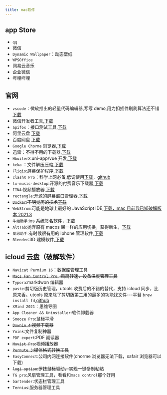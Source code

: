 ```yaml
---
title: mac软件
---
```


## app Store

- `qq`
- 微信
- `Dynamic Wallpaper`：动态壁纸
- `WPSOffice`
- 网易云音乐
- 企业微信
- 哔哩哔哩

## 官网

- `vscode`：微软推出的轻量代码编辑器,写写 demo,用力扣插件刷刷算法还不错[下载](https://code.visualstudio.com/)
- 微信开发者工具,[下载](https://developers.weixin.qq.com/miniprogram/dev/devtools/download.html)
- `apifox`：接口测试工具,[下载](https://www.apifox.cn/)
- 阿里云盘 [下载](https://www.aliyundrive.com/)
- 百度网盘 [下载](https://pan.baidu.com/download#pan)
- `Google Chorme` 浏览器,[下载](https://www.google.cn/intl/zh-CN/chrome/)
- 迅雷：不得不用的下载器,[下载](https://www.xunlei.com/)
- `HbuilerX`:uni-app/vue 开发,[下载](https://www.dcloud.io/hbuilderx.html)
- `keka` ：文件解压压缩,[下载](https://www.keka.io/zh-cn/)
- `Fliqio`:屏幕保护程序,[下载](https://fliqlo.com/screensaver/)
- `clashX Pro`：科学上网必备,低调使用[下载](https://install.appcenter.ms/users/clashx/apps/clashx-pro/distribution_groups/public)，[github](https://github.com/yichengchen/clashX)
- `lx-music-desktop`:开源的付费音乐下载器,[下载](https://github.com/lyswhut/lx-music-desktop)
- `IINA`:视频播放器,[下载](https://github.com/iina/iina)
- `rectangle`:开源的屏幕窗口管理器,[下载](https://github.com/rxhanson/Rectangle)
- ~~`Docker`:不明觉历的技术[下载](https://www.docker.com/get-started/)~~
- `WebStrom`:可能是地球上最好的 JavaScript IDE,[下载，mac 目前我已知破解版本 2021.3](https://www.jetbrains.com/zh-cn/webstorm/download/other.html)
- ~~`牛蛙助手`:ios 系统签名软件，[下载](https://ios222.com/)~~
- `AltTab`:抛弃原有 macos 屎一样的应用切换，获得新生，[下载](https://github.com/lwouis/alt-tab-macos)
- `爱思助手`:有时候很有用的 iphone 管理软件,[下载](https://www.i4.cn/)
- `Blender`:3D 建模软件,[下载](https://www.blender.org/download/)

## icloud 云盘（破解软件）

- `Navicat Permium 16`：数据库管理工具
- ~~`Macs Fan Control Pro `:风扇转速，设备温度管理工具~~
- `Typora`:markdwon 编辑器
- `paste`:剪切版历史管理，utools 收费后的不错的替代，支持 icloud 同步，比原来香。utools 原来除了剪切版第二用的最多的功能找文件---平替 `brew install fd`,[github](https://github.com/sharkdp/fd)
- `XMind 2021`：思维导图
- `App Cleaner && Uninstaller`:软件卸载器
- `Smooze Pro`:鼠标平滑
- ~~`Downie 4`:视频下载器~~
- `Yoink`:文件复制神器
- `PDF expert`:PDF 阅读器
- ~~`Movist Pro`:视频播放器~~
- ~~`Permute 3`:媒体格式转换工具~~
- `EasyConnect`:公司内网连接软件(chorme 浏览器无法下载，safair 浏览器可以下载)
- ~~`logi option`:罗技鼠标驱动，实现一键复制粘贴~~
- `TG pro`:风扇管理工具，看看和`macs control`那个好用
- `bartender`:状态栏管理工具
- `Ternius`:服务器管理工具
